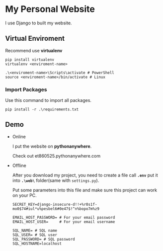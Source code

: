 # My Personal Website

I use Django to built my website.

## Virtual Enviroment

Recommend use **virtualenv**

``` text
pip install virtualenv
virtualenv <enviroment-name>

.\<enviroment-name>\Scripts\activate # PowerShell
source <enviroment-name>/bin/activate # Linux
```

### Import Packages

Use this command to import all packages.

`pip install -r .\requirements.txt`

## Demo

* Online

  I put the website on **pythonanywhere**.

  Check out et860525.pythonanywhere.com
* Offline

  After you download my project, you need to create a file call **`.env`** put it into **`.\web\`** folder(same with `settings.py`).

  Put some parameters into this file and make sure this project can work on your PC.

  ``` text
  SECRET_KEY=django-insecure-d!!+%r0s1f-mo0$74#iul*u%pesbel6#0e47$!^n%bopo7m%z9

  EMAIL_HOST_PASSWORD= # For your email password
  EMAIL_HOST_USER=     # For your email username

  SQL_NAME= # SQL name
  SQL_USER= # SQL user
  SQL_PASSWORD= # SQL password
  SQL_HOSTNAME=localhost
  ```
